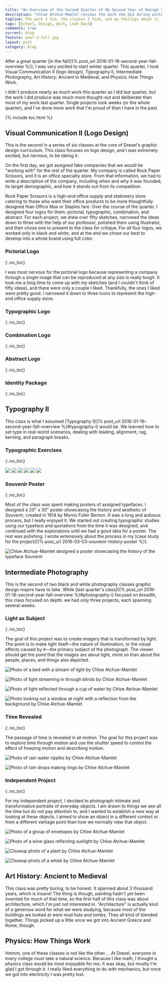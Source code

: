 ```yaml
---
title: "An Overview of the Second Quarter of My Second Year at Design School"
description: "Chloe Atchue-Mamlet reviews the work she did during winter quarter of her second year of design school at Drexel University"
tagline: The work I did, the classes I took, and my feelings about it
tags: [School, Design, Work, Look Back]
comments: true
current: blog
feature: year-2-fall.jpg
layout: post
category: blog
---
```


After a great quarter [in the fall]({% post_url 2016-01-16-second-year-fall-overview %}), I was very excited to start winter quarter. This quarter, I took Visual Communication II (logo design), Typography II, Intermediate Photography, Art History: Ancient to Medieval, and Physics: How Things Work.

I didn't produce nearly as much work this quarter as I did last quarter, but the work I did produce was much more thought-out and deliberate than most of my work last quarter. Single projects took weeks (or the whole quarter), and I've done more work that I'm proud of than I have in the past.

{% include toc.html %}

## Visual Communication II (Logo Design)

This is the second in a series of six classes at the core of Drexel's graphic design curriculum. This class focuses on logo design, and I was extremely excited, but nervous, to be taking it.

On the first day, we got assigned fake companies that we would be "working with" for the rest of the quarter. My company is called Rock Paper Scissors, and it is an office specialty store. From that information, we had to write a description of the company, including when and why it was founded, its target demographic, and how it stands out from its competition.

Rock Paper Scissors is a high-end office supply and stationery store catering to those who want their office products to be more thoughtfully designed than Office Max or Staples fare. Over the course of the quarter, I designed four logos for them: pictorial, typographic, combination, and abstract. For each project, we drew over fifty sketches, narrowed the ideas down to three with the help of our professor, polished them using Illustrator, and then chose one to present to the class for critique. For all four logos, we worked only in black and white, and at the end we chose our best to develop into a whole brand using full color.

### Pictorial Logo
{:.no_toc}

I was most nervous for the pictorial logo because representing a company through a single image that can be reproduced at any size is really tough. It took me a long time to come up with my sketches (and I couldn't think of fifty ideas), and there were only a couple I liked. Thankfully, the ones I liked were pretty good. I narrowed it down to three icons to represent the high-end office supply store:

### Typographic Logo
{:.no_toc}

### Combination Logo
{:.no_toc}

### Abstract Logo
{:.no_toc}

### Identity Package
{:.no_toc}

## Typography II

This class is what I assumed [Typography I]({% post_url 2016-01-16-second-year-fall-overview %}#typography-i) would be. We learned how to set type in real-world scenarios, dealing with leading, alignment, rag, kerning, and paragraph breaks.

### Typographic Exercises
{:.no_toc}

![](/img/jan-t/jt-1.jpg)
![](/img/jan-t/jt-2.jpg)
![](/img/jan-t/jt-3.jpg)
![](/img/jan-t/jt-4.jpg)
![](/img/jan-t/jt-5.jpg)
![](/img/jan-t/jt-6.jpg)

### Souvenir Poster
{:.no_toc}

Most of the class was spent making posters of assigned typefaces. I designed a 20" x 30" poster showcasing the history and aesthetic of Souvenir, created in 1914 by Morris Fuller Benton. It was a long and arduous process, but I really enjoyed it. We started out creating typographic studies using our typeface and quotations from the time it was designed, and continued with the explorations until we had a good idea for a poster. The rest was polishing. I wrote extensively about the process in my [case study for the project]({% post_url 2016-03-03-souvenir-history-poster %}).

![Chloe Atchue-Mamlet designed a poster showcasing the history of the typeface Souvenir](/img/souvenir/full.jpg)

## Intermediate Photography

This is the second of two black and white photography classes graphic design majors have to take. While [last quarter's class]({% post_url 2016-01-16-second-year-fall-overview %}#photography-i) focused on breadth, this class focused on depth: we had only three projects, each spanning several weeks.

### Light as Subject
{:.no_toc}

The goal of this project was to create imagery that is transformed by light. The point is to make light itself&mdash;the nature of illumination, or the visual effects caused by it&mdash;the primary subject of the photograph. The viewer should get the point that the images are about light, more so than about the people, places, and things also depicted.

![Photo of a bed with a stream of light by Chloe Atchue-Mamlet](/img/photography-2/light-bed.jpg)

![Photo of light streaming in through blinds by Chloe Atchue-Mamlet](/img/photography-2/light-blinds.jpg)

![Photo of light reflected through a cup of water by Chloe Atchue-Mamlet](/img/photography-2/light-cup.jpg)

![Photo looking out a window at night with a reflection from the background by Chloe Atchue-Mamlet](/img/photography-2/light-reflection.jpg)

### Time Revealed
{:.no_toc}

The passage of time is revealed in all motion. The goal for this project was to explore time through motion and use the shutter speed to control the effect of freezing motion and describing motion.

![Photo of rain water ripples by Chloe Atchue-Mamlet](/img/photography-2/time-ripples.jpg)

![Photo of rain drops making rings by Chloe Atchue-Mamlet](/img/photography-2/time-rings.jpg)

### Independent Project
{:.no_toc}

For my independent project, I decided to photograph intimate and transformative portraits of everyday objects. I am drawn to things we see all the time but do not pay attention to, and I wanted to establish a new way at looking at these objects. I aimed to show an object in a different context or from a different vantage point than how we normally view that object.

![Photo of a group of envelopes by Chloe Atchue-Mamlet](/img/photography-2/independent-envelopes.jpg)

![Photo of a wine glass reflecting sunlight by Chloe Atchue-Mamlet](/img/photography-2/independent-glass.jpg)

![Closeup photo of a plant by Chloe Atchue-Mamlet](/img/photography-2/independent-plant.jpg)

![Closeup photo of a whisk by Chloe Atchue-Mamlet](/img/photography-2/independent-whisk.jpg)

## Art History: Ancient to Medieval

This class was pretty boring, to be honest. It spanned about 3 thousand years, which is insane! The thing is though, painting hadn't yet been invented for much of that time, so the first half of this class was about architecture, which I'm just not interested in. "Architecture" is actually kind of a generous word for what we were studying, because most of the buildings we looked at were mud huts and tombs. They all kind of blended together. Things picked up a little once we got into Ancient Greece and Rome, though.

## Physics: How Things Work

Hmmm, one of these classes is not like the other.... At Drexel, everyone in every college must take a natural science. Because I like math, I thought a physics class would be most enjoyable for me. It was okay, but mostly I'm glad I got through it. I really liked everything to do with mechanics, but once we got into electricity I was pretty lost.
